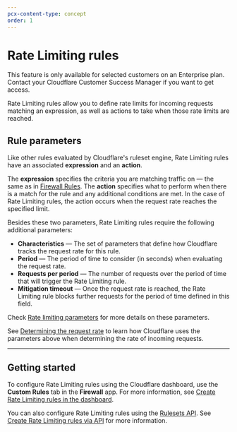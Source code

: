 ```yaml
---
pcx-content-type: concept
order: 1
---
```


# Rate Limiting rules

<Aside type='warning' header='Important'>

This feature is only available for selected customers on an Enterprise plan. Contact your Cloudflare Customer Success Manager if you want to get access.

</Aside>

Rate Limiting rules allow you to define rate limits for incoming requests matching an expression, as well as actions to take when those rate limits are reached.

## Rule parameters

Like other rules evaluated by Cloudflare's ruleset engine, Rate Limiting rules have an associated **expression** and an **action**.

The **expression** specifies the criteria you are matching traffic on — the same as in [Firewall Rules](/cf-firewall-rules). The **action** specifies what to perform when there is a match for the rule and any additional conditions are met. In the case of Rate Limiting rules, the action occurs when the request rate reaches the specified limit.

Besides these two parameters, Rate Limiting rules require the following additional parameters:

* **Characteristics** — The set of parameters that define how Cloudflare tracks the request rate for this rule.
* **Period** — The period of time to consider (in seconds) when evaluating the request rate.
* **Requests per period** — The number of requests over the period of time that will trigger the Rate Limiting rule.
* **Mitigation timeout** — Once the request rate is reached, the Rate Limiting rule blocks further requests for the period of time defined in this field.

Check [Rate limiting parameters](/custom-rules/rate-limiting/parameters) for more details on these parameters.

See [Determining the request rate](/custom-rules/rate-limiting/request-rate) to learn how Cloudflare uses the parameters above when determining the rate of incoming requests.

---

## Getting started

To configure Rate Limiting rules using the Cloudflare dashboard, use the **Custom Rules** tab in the **Firewall** app. For more information, see [Create Rate Limiting rules in the dashboard](/custom-rules/rate-limiting/create-dashboard).

You can also configure Rate Limiting rules using the [Rulesets API](/rulesets-api). See [Create Rate Limiting rules via API](/custom-rules/rate-limiting/create-api) for more information.